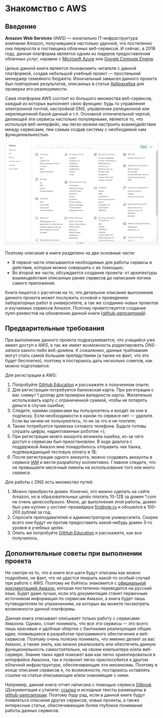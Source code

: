 # Знакомство с AWS

## Введение

**Amazon Web Services** (AWS) — изначально IT-инфраструктура компании Amazon,
получившаяся настолько удачной, что постепенно она переросла в поставщика
облачных веб-сервисов. И сейчас, в 2018 году, данная платформа является одним
из лидеров предоставления облачных услуг, наравне с
[Microsoft Azure](https://azure.microsoft.com) или
[Google Compute Engine](https://cloud.google.com/compute/).

Целью данной книги является познакомить читателя с данной платформой,
создав небольшой учебный проект — простенький менеджер семейного бюджета.
Изначальный замысел данного проекта был повторение результатов, описанных в
статье [Хабрахабра](https://habrahabr.ru/post/334146/) для проверки
его реализуемости.

Сама платформа AWS состоит из большого множества веб-сервисов, каждый
из которых выполняет свою функцию: будь то управление электронной почтой,
настройкой DNS, управление реляционной или нереляционной базой данный и т.п.
Основной отличительной чертой, делающей эти сервисы настолько популярными,
является то, что используя веб-интерфейс, мы легко можем настроить взаимодействие
между сервисами, тем самым создав систему с необходимой нам функциональностью.

![Панель управления AWS — список сервисов](img/services.png)

Поэтому описание в книге разделено на две основные части:

* В первой части описываются необходимые для работы сервисы и действия,
    которые можно совершить с их помощью;
* Во второй же части, обсуждается создание проекта:
    от архитектуры взаимодействия описанных ранее сервисов до написания
    логики самого приложения.

Книга пишется с расчетом на то, что детальное описание выполнения данного проекта
может послужить основой к проведению лабораторных работ в университете, а так
же созданию новых проектов и изучаемых сервисов Amazon. Поэтому
приветствуется создание пулл-реквестов на обновление данной книги
([github-репозиторий](https://github.com/Suhoy95/aws-bootstrap-pdf)).

## Предварительные требования

При выполнении данного проекта подразумевается, что учащийся уже
имеет *доступ к AWS*, а так же имеет *возможность редактировать DNS-записи*
какого-либо веб-домена. К сожалению, данные требования могут стать самой
большим препядствием (а также не факт, что это будет бесплатно),
поэтому я постараюсь дать несколько советов, как можно подготовится.

Для регистрации в AWS:
1. Попробуйте [GitHub Education](https://tproger.ru/articles/free-from-github/) и
расскажите о полученном опыте;
2. Для регистрации потребуется банковская карта. При регитрации с вас снимут 1 доллар
для проверки валидности карты. Желательно использовать карту с ограниченной суммой,
чтобы не потерять деньги в случае ошибки;
3. Следите, какими сервисами вы пользуюетесь и входят ли они в подписку. Если
необходимости в каком-то сервисе нет — удалите. Если вы ничем не пользуюетесь, то
ни за что и не платите;
4. Также потребуется привязка сотового телефона. Будьте готовы слушать цифры,
надиктованные роботом =);
5. При регистрации моего аккаунта возникла ошибка, из-за чего доступ к сервисам был
приостановлен. В ходе диалога с поддержкой Амазон мне понадобилось отправить
чек банка, подтверждающий тестовую оплату в 1$;
6. После регистрации одного аккаунта, можно создавать аккаунты в сервисе [IAM](services/iam.md)
и вести разработку коллективно. Главное следите, что не превышаете месячный лимиты на использование того или иного сервиса.

Для работы с DNS есть множество путей:
1. Можно приобрести домен. Конечно, это можно сделать на сайте Amazon, но в
образовательных целях платить 10-12$ за домен *.com не очень целесообразно.
Мною, до выполнения этой работы, домен был уже куплен у хостинг-провайдера
[firstbyte.ru](https://firstbyte.ru/) и обошелся в 100-200 рублей за год.
2. Спросите преподавателей и администраторов университета. Скорее всего они
будут не против предоставить какой-нибудь домен 3-го уровня в учебных целях.
3. Опять же попробуйте [GitHub Education](https://tproger.ru/articles/free-from-github/)
и расскажите, как все получилось.

## Дополнительные советы при выполнении проекта

Не смотря на то, что в книге все шаги будут описаны как можно подробнее, не
факт, что не удастся покрыть какой-то особый случай при работе с AWS.
Поэтому не бойтесь знакомится с
[официальной документацией Амазон](https://aws.amazon.com/ru/documentation/),
которая постепенно переводится на русский язык. Будет даже лучше, если эта
документация станет первичным источником информации по сервисам Амазон,
а книга будет лишь путеводителем по упражнениям, на которых вы можете
посмотреть возможности данной платформы.

Данная книга описывает описывает только работу с сервисами Амазона. Однако,
стоит понимать, что все эти сервисы — это всего лишь красивые и удобные обертки
с бантиками реализующие общие идеи, появившиеся в разработке программного
обеспечения и веб-сервисов. Поэтому очень полезно понимать, что именно
делает за вас Амазон, а также знать, как можно реализовать или обеспечить
данную функциональность самостоятельно, на своем компьютере и/или веб-сервере.
Знание таких идей поможет вам как легко ориентироваться в интерфейсе Амазона,
так и позволит легко приспособится к другом облачной инфраструктуре,
обеспечивающие эти механизмы. Поэтому в конце описания сервисов я, по возможности,
постараюсь оставлять ссылки на статьи описывающие и/или знакомящие с ними.

Например, данная книга-отчет написана с помощью сервиса [Gitbook](http://gitbook.com/)
(Документация к утилите: [ссылка](https://toolchain.gitbook.com) и исходные
тексты размещены в [github-репозитории](https://github.com/Suhoy95/aws-bootstrap-pdf).
Поэтому буду рад, если в данной книге будут появляться описания других сервисов,
новые проекты, а также интересные статьи, обеспечивающие более глубокое понимание
работы данных сервисов.
